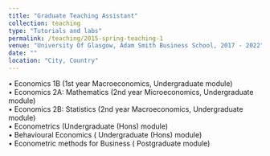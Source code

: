 ```yaml
---
title: "Graduate Teaching Assistant"
collection: teaching
type: "Tutorials and labs"
permalink: /teaching/2015-spring-teaching-1
venue: "University Of Glasgow, Adam Smith Business School, 2017 - 2022"
date: ""
location: "City, Country"
---
```


• Economics 1B (1st year Macroeconomics, Undergraduate module)
<br>
• Economics 2A: Mathematics (2nd year Microeconomics, Undergraduate module)
<br>
• Economics 2B: Statistics (2nd year Macroeconomics, Undergraduate module)
<br>
• Econometrics (Undergraduate (Hons) module)
<br>
• Behavioural Economics ( Undergraduate (Hons) module)
<br>
• Econometric methods for Business ( Postgraduate module)

